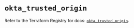 # `okta_trusted_origin`

Refer to the Terraform Registry for docs: [`okta_trusted_origin`](https://registry.terraform.io/providers/okta/okta/4.14.0/docs/resources/trusted_origin).

